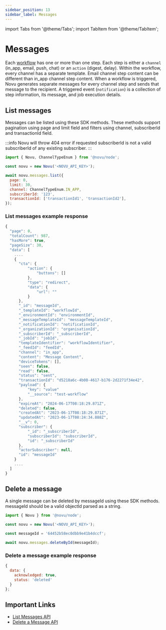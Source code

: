 ```yaml
---
sidebar_position: 13
sidebar_label: Messages
---
```


import Tabs from '@theme/Tabs';
import TabItem from '@theme/TabItem';

# Messages

Each [workflow](./workflows.md) has one or more than one step. Each step is either a `channel` (in_app, email, push, chat) or an `action` (digest, delay). Within the workflow, every channel has a separate template. Email channel step content can be different than in_app channel step content. When a workflow is triggered, Novu generates separate messages for every channel step and sends that message to the recipient. A triggered event (`notification`) is a collection of step information, its message, and job execution details.

## List messages

Messages can be listed using these SDK methods. These methods support pagination using page and limit field and filters using channel, subscriberId and transactionId field.

:::info
Novu will throw 404 error if requested subscriberId is not a valid subscriberId of any existing subscriber.
:::

<Tabs groupId="language" queryString>
  <TabItem value="js" label="Node.js">

```javascript
import { Novu, ChannelTypeEnum } from '@novu/node';

const novu = new Novu('<NOVU_API_KEY>');

await novu.messages.list({
  page: 0,
  limit: 30,
  channel: ChannelTypeEnum.IN_APP,
  subscriberId: '123',
  transactionId: ['transactionId1', 'transactionId2'],
});
```

  </TabItem>
</Tabs>

### List messages example response

```javascript
{
  "page": 0,
  "totalCount": 987,
  "hasMore": true,
  "pageSize": 30,
  "data": [
    ....
    {
      "cta": {
          "action": {
              "buttons": []
          },
          "type": "redirect",
          "data": {
              "url": ""
          }
      },
      "_id": "messageId",
      "_templateId": "workflowId",
      "_environmentId": "environmentId",
      "_messageTemplateId": "messageTemplateId",
      "_notificationId": "notificationId",
      "_organizationId": "organisationId",
      "_subscriberId": "_subscriberId",
      "_jobId": "jobId",
      "templateIdentifier": "workflowIdentifier",
      "_feedId": "feedId",
      "channel": "in_app",
      "content": "Message Content",
      "deviceTokens": [],
      "seen": false,
      "read": false,
      "status": "sent",
      "transactionId": "d5218a6c-4b08-4617-b176-2d2271f34e42",
      "payload": {
          "key": "value"
          "__source": "test-workflow"
      },
      "expireAt": "2024-06-17T08:18:29.871Z",
      "deleted": false,
      "createdAt": "2023-06-17T08:18:29.871Z",
      "updatedAt": "2023-06-17T08:24:34.888Z",
      "__v": 0,
      "subscriber": {
          "_id": "_subscriberId",
          "subscriberId": "subscriberId",
          "id": "_subscriberId"
      },
      "actorSubscriber": null,
      "id": "messageId"
    }
    ....
  ]
}
```

## Delete a message

A single message can be deleted by messageId using these SDK methods. messageId should be a valid objectId parsed as a string.

<Tabs groupId="language" queryString>
  <TabItem value="js" label="Node.js">

```javascript
import { Novu } from '@novu/node';

const novu = new Novu('<NOVU_API_KEY>');

const messageId = '64452b58ec0dbb9e41b4dccf';

await novu.messages.deleteById(messageId);
```

  </TabItem>
</Tabs>

### Delete a message example response

```javascript
{
  data: {
    acknowledged: true,
    status: 'deleted'
  }
};
```

## Important Links

- [List Messages API](https://docs.novu.co/api/get-messages/)
- [Delete a Message API](https://docs.novu.co/api/delete-message/)
